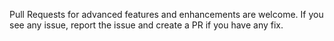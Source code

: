 Pull Requests for advanced features and enhancements are welcome. If you see any issue, report the issue and create a PR if you have any fix.
